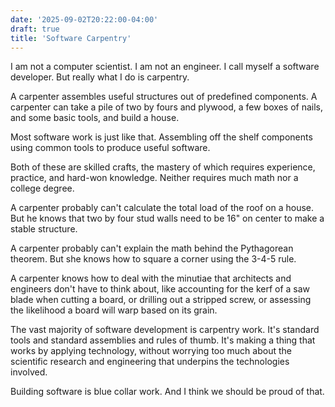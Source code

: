 ```yaml
---
date: '2025-09-02T20:22:00-04:00'
draft: true
title: 'Software Carpentry'
---
```

I am not a computer scientist. I am not an engineer.
I call myself a software developer.
But really what I do is carpentry.

A carpenter assembles useful structures out of predefined components. A carpenter can take a pile of two by fours and plywood, a few boxes of nails, and some basic tools, and build a house.

Most software work is just like that. Assembling off the shelf components using common tools to produce useful software.

Both of these are skilled crafts, the mastery of which requires experience, practice, and hard-won knowledge. Neither requires much math nor a college degree.

A carpenter probably can't calculate the total load of the roof on a house. But he knows that two by four stud walls need to be 16" on center to make a stable structure.

A carpenter probably can't explain the math behind the Pythagorean theorem. But she knows how to square a corner using the 3-4-5 rule.

A carpenter knows how to deal with the minutiae that architects and engineers don't have to think about, like accounting for the kerf of a saw blade when cutting a board, or drilling out a stripped screw, or assessing the likelihood a board will warp based on its grain.

The vast majority of software development is carpentry work. It's standard tools and standard assemblies and rules of thumb. It's making a thing that works by applying technology, without worrying too much about the scientific research and engineering that underpins the technologies involved.

Building software is blue collar work. And I think we should be proud of that.
